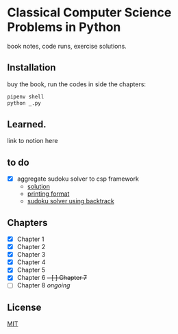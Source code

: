 # Classical Computer Science Problems in Python

book notes, code runs, exercise solutions. 

## Installation

buy the book, 
run the codes in side the chapters: 
```python 
pipenv shell
python _.py
```

## Learned. 
link to notion here

## to do 
- [x] aggregate sudoku solver to csp framework 
    - [solution](https://gist.github.com/yi-jiayu/ef2d83e26db5fd22fb3a86356df8076d)
    - [printing format](https://qqwing.com/generate.html)
    - [sudoku solver using backtrack](https://blog.jiayu.co/2019/03/solving-sudoku/)

## Chapters
- [x] Chapter 1
- [x] Chapter 2
- [x] Chapter 3
- [x] Chapter 4
- [x] Chapter 5
- [x] Chapter 6
~~- [ ] Chapter 7~~
- [ ] Chapter 8 *ongoing*

## License
[MIT](https://choosealicense.com/licenses/mit/)